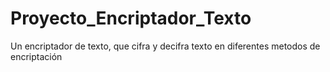 # Proyecto_Encriptador_Texto
Un encriptador de texto, que cifra y decifra texto en diferentes metodos de encriptación
